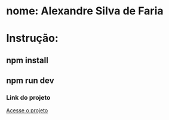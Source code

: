 # nome: Alexandre Silva de Faria

# Instrução:

## npm install

## npm run dev

<h3>Link do projeto</h3>

<p><a href="https://challenger-parte1.vercel.app/" target="_blank" rel="noopener noreferrer">Acesse o projeto</a></p>
